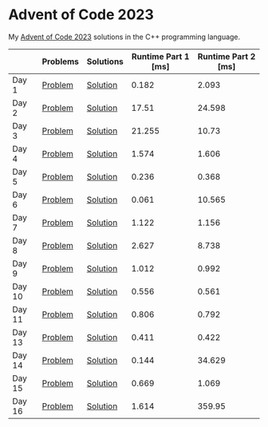 # Advent of Code 2023

My [Advent of Code 2023](https://adventofcode.com/2023) solutions in the C++ programming language.

||Problems|Solutions|Runtime Part 1 [ms]|Runtime Part 2 [ms]|
|-|-|-|-|-|
|Day 1|[Problem](https://adventofcode.com/2023/day/1)|[Solution](Day1/main.cpp)|0.182|2.093|
|Day 2|[Problem](https://adventofcode.com/2023/day/2)|[Solution](Day2/main.cpp)|17.51|24.598|
|Day 3|[Problem](https://adventofcode.com/2023/day/3)|[Solution](Day3/main.cpp)|21.255|10.73|
|Day 4|[Problem](https://adventofcode.com/2023/day/4)|[Solution](Day4/main.cpp)|1.574|1.606|
|Day 5|[Problem](https://adventofcode.com/2023/day/5)|[Solution](Day5/main.cpp)|0.236|0.368|
|Day 6|[Problem](https://adventofcode.com/2023/day/6)|[Solution](Day6/main.cpp)|0.061|10.565|
|Day 7|[Problem](https://adventofcode.com/2023/day/7)|[Solution](Day7/main.cpp)|1.122|1.156|
|Day 8|[Problem](https://adventofcode.com/2023/day/8)|[Solution](Day8/main.cpp)|2.627|8.738|
|Day 9|[Problem](https://adventofcode.com/2023/day/9)|[Solution](Day9/main.cpp)|1.012|0.992|
|Day 10|[Problem](https://adventofcode.com/2023/day/10)|[Solution](Day10/main.cpp)|0.556|0.561|
|Day 11|[Problem](https://adventofcode.com/2023/day/11)|[Solution](Day11/main.cpp)|0.806|0.792|
|Day 13|[Problem](https://adventofcode.com/2023/day/13)|[Solution](Day13/main.cpp)|0.411|0.422|
|Day 14|[Problem](https://adventofcode.com/2023/day/14)|[Solution](Day14/main.cpp)|0.144|34.629|
|Day 15|[Problem](https://adventofcode.com/2023/day/15)|[Solution](Day15/main.cpp)|0.669|1.069|
|Day 16|[Problem](https://adventofcode.com/2023/day/16)|[Solution](Day16/main.cpp)|1.614|359.95|